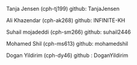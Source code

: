 

Tanja Jensen (cph-tj199) github: TanjaJensen

Ali Khazendar (cph-ak268) github: INFINITE-KH

Suhail mojadeddi (cph-sm266) github: suhail2446

Mohamed Shil (cph-ms613) github: mohamedshil

Dogan Yildirim (cph-dy46) github : DoganYildirim

